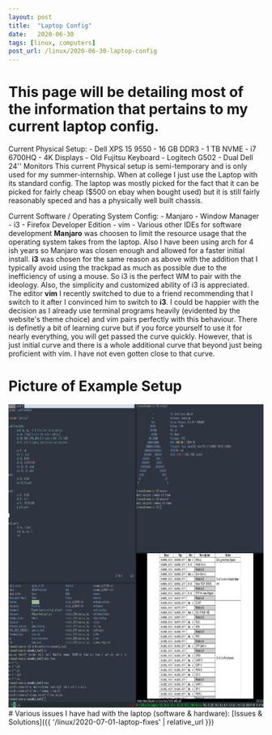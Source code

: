```yaml
---
layout: post
title:  "Laptop Config"
date:   2020-06-30
tags: [linux, computers]
post_url: /linux/2020-06-30-laptop-config
---
```


# This page will be detailing most of the information that pertains to my current laptop config.

Current Physical Setup:
	- Dell XPS 15 9550
		- 16 GB DDR3
		- 1 TB NVME
		- i7 6700HQ
		- 4K Displays
  	- Old Fujitsu Keyboard
  	- Logitech G502
  	- Dual Dell 24'' Monitors
This current Physical setup is semi-temporary and is only used for my summer-internship. When at college I just use the Laptop with its standard config. The laptop was mostly picked for the fact that it can be picked for fairly cheap ($500 on ebay when bought used) but it is still fairly reasonably speced and has a physically well built chassis.

Current Software / Operating System Config:
	- Manjaro 
	- Window Manager - i3
	- Firefox Developer Edition
	- vim
	- Various other IDEs for software development
**Manjaro** was choosen to limit the resource usage that the operating system takes from the laptop. Also I have been using arch for 4 ish years so Manjaro was closen enough and allowed for a faster initial install.
**i3** was chosen for the same reason as above with the addition that I typically avoid using the trackpad as much as possible due to the inefficiency of using a mouse. So i3 is the perfect WM to pair with the ideology. Also, the simplicity and customized ability of i3 is appreciated. 
The editor **vim** I recently switched to due to a friend recommending that I switch to it after I convinced him to switch to **i3**. I could be happier with the decision as I already use terminal programs heavily (evidented by the website's theme choice) and vim pairs perfectly with this behaviour. There is definetly a bit of learning curve but if you force yourself to use it for nearly everything, you will get passed the curve quickly. However, that is just initial curve and there is a whole additional curve that beyond just being proficient with vim. I have not even gotten close to that curve.

# Picture of Example Setup
<div style="text-align: center"><img src="/_images/linux/i3_desktop.png" alt="drawing" width="800" height="600"/></div>
# Various issues I have had with the laptop (software & hardware): 
[Issues & Solutions]({{ '/linux/2020-07-01-laptop-fixes' | relative_url }})


